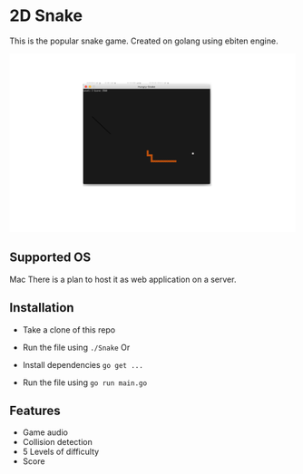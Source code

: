 # 2D Snake
This is the popular snake game. Created on golang using ebiten engine.

![alt text](https://github.com/Ishmeet/Snake/blob/master/Screenshot%202020-06-26%20at%201.21.41%20AM.png)

## Supported OS

Mac
There is a plan to host it as web application on a server.

## Installation

- Take a clone of this repo

- Run the file using 
  `./Snake` 
Or
- Install dependencies 
  `go get ...`
- Run the file using
  `go run main.go`

## Features
- Game audio
- Collision detection
- 5 Levels of difficulty
- Score
